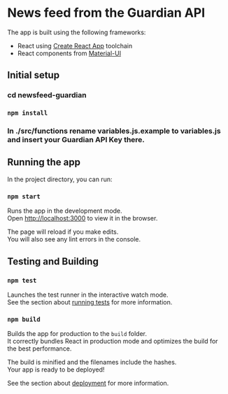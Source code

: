 # News feed from the Guardian API

The app is built using the following frameworks:

* React using [Create React App](https://github.com/facebook/create-react-app) toolchain
* React components from [Material-UI](https://material-ui.com/)

## Initial setup
### cd newsfeed-guardian
### `npm install`
### In ./src/functions rename variables.js.example to variables.js and insert your Guardian API Key there.

## Running the app

In the project directory, you can run:

### `npm start`

Runs the app in the development mode.<br />
Open [http://localhost:3000](http://localhost:3000) to view it in the browser.

The page will reload if you make edits.<br />
You will also see any lint errors in the console.

## Testing and Building

### `npm test`

Launches the test runner in the interactive watch mode.<br />
See the section about [running tests](https://facebook.github.io/create-react-app/docs/running-tests) for more information.

### `npm build`

Builds the app for production to the `build` folder.<br />
It correctly bundles React in production mode and optimizes the build for the best performance.

The build is minified and the filenames include the hashes.<br />
Your app is ready to be deployed!

See the section about [deployment](https://facebook.github.io/create-react-app/docs/deployment) for more information.
